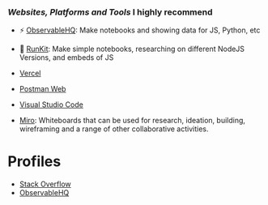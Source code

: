 ### *Websites, Platforms and Tools* I highly recommend


- ⚡ [ObservableHQ](https://observablehq.com/):
 Make notebooks and showing data for JS, Python, etc

- 🌱 [RunKit](https://runkit.com/): Make simple notebooks, researching on different NodeJS Versions, and embeds of JS

- [Vercel](https://vercel.com/)
- [Postman Web](https://web.postman.co)
- [Visual Studio Code](https://code.visualstudio.com/)
- [Miro](https://miro.com/app/dashboard/): Whiteboards that can be used for research, ideation, building, wireframing and a range of other collaborative activities.


# Profiles

- [Stack Overflow](https://stackoverflow.com/users/13493399/rbatty19)
- [ObservableHQ](https://observablehq.com/@robertbatty)


<!--
**rbatty19/rbatty19** is a ✨ _special_ ✨ repository because its `README.md` (this file) appears on your GitHub profile.

Here are some ideas to get you started:

- 🔭 I’m currently working on ...
- 🌱 I’m currently learning ...
- 👯 I’m looking to collaborate on ...
- 🤔 I’m looking for help with ...
- 💬 Ask me about ...
- 📫 How to reach me: ...
- 😄 Pronouns: ...
- ⚡ Fun fact: ...
-->
